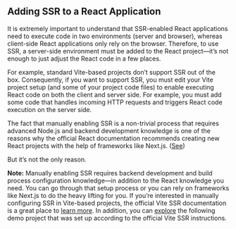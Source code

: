 ## Adding SSR to a React Application

It is extremely important to understand that SSR-enabled React applications need to execute code in two environments (server and browser), whereas client-side React applications only rely on the browser. Therefore, to use SSR, a server-side environment must be added to the React project—it’s not enough to just adjust the React code in a few places.

For example, standard Vite-based projects don’t support SSR out of the box. Consequently, if you want to support SSR, you must edit your Vite project setup (and some of your project code files) to enable executing React code on both the client and server side. For example, you must add some code that handles incoming HTTP requests and triggers React code execution on the server side.

The fact that manually enabling SSR is a non-trivial process that requires advanced Node.js and backend development knowledge is one of the reasons why the official React documentation recommends creating new React projects with the help of frameworks like Next.js. ([See](https://react.dev/learn/creating-a-react-app))

But it’s not the only reason.

**Note:** Manually enabling SSR requires backend development and build process configuration knowledge—in addition to the React knowledge you need. You can go through that setup process or you can rely on frameworks like Next.js to do the heavy lifting for you. If you’re interested in manually configuring SSR in Vite-based projects, the official Vite SSR documentation is a great place to [learn more](https://vite.dev/guide/ssr). In addition, you can [explore](https://github.com/mschwarzmueller/book-react-key-concepts-e2/tree/15-ssr-next-intro/examples/02-ssr-enabled) the following demo project that was set up according to the official Vite SSR instructions.
